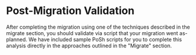 # Post-Migration Validation

After completing the migration using one of the techniques described in the migrate section, you should validate via script that your migration went as-planned. We have included sample PoSh scripts for you to complete this analysis directly in the approaches outlined in the "Migrate" section. 